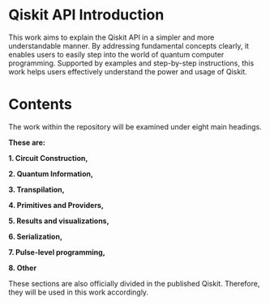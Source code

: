 # Qiskit API Introduction 

This work aims to explain the Qiskit API in a simpler and more understandable manner. By addressing fundamental concepts clearly, it enables users to easily step into the world of quantum computer programming. Supported by examples and step-by-step instructions, this work helps users effectively understand the power and usage of Qiskit.

# Contents 

The work within the repository will be examined under eight main headings. 

**These are:**

**1. Circuit Construction,**

**2. Quantum Information,**

**3. Transpilation,**

**4. Primitives and Providers,**

**5. Results and visualizations,**

**6. Serialization,**

**7. Pulse-level programming,**

**8. Other**

These sections are also officially divided in the published Qiskit. Therefore, they will be used in this work accordingly.
